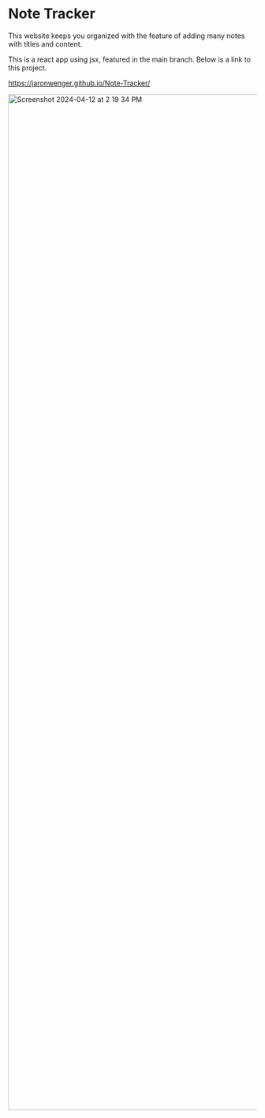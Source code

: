 # Note Tracker

This website keeps you organized with the feature of adding many notes with titles and content.

This is a react app using jsx, featured in the main branch.  Below is a link to this project.

https://jaronwenger.github.io/Note-Tracker/

<img width="2056" alt="Screenshot 2024-04-12 at 2 19 34 PM" src="https://github.com/JaronWenger/Note-Tracker/assets/147181586/3a3c9906-e27c-4142-97db-1afc795dc71b">
